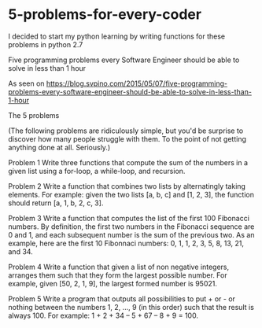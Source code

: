 # 5-problems-for-every-coder

I decided to start my python learning by writing functions for these problems in python 2.7


Five programming problems every Software Engineer should be able to solve in less than 1 hour

As seen on https://blog.svpino.com/2015/05/07/five-programming-problems-every-software-engineer-should-be-able-to-solve-in-less-than-1-hour

The 5 problems

(The following problems are ridiculously simple, but you'd be surprise to discover how many people struggle with them. To the point of not getting anything done at all. Seriously.)

Problem 1
Write three functions that compute the sum of the numbers in a given list using a for-loop, a while-loop, and recursion.

Problem 2
Write a function that combines two lists by alternatingly taking elements. For example: given the two lists [a, b, c] and [1, 2, 3], the function should return [a, 1, b, 2, c, 3].

Problem 3
Write a function that computes the list of the first 100 Fibonacci numbers. By definition, the first two numbers in the Fibonacci sequence are 0 and 1, and each subsequent number is the sum of the previous two. As an example, here are the first 10 Fibonnaci numbers: 0, 1, 1, 2, 3, 5, 8, 13, 21, and 34.

Problem 4
Write a function that given a list of non negative integers, arranges them such that they form the largest possible number. For example, given [50, 2, 1, 9], the largest formed number is 95021.

Problem 5
Write a program that outputs all possibilities to put + or - or nothing between the numbers 1, 2, ..., 9 (in this order) such that the result is always 100. For example: 1 + 2 + 34 – 5 + 67 – 8 + 9 = 100.
